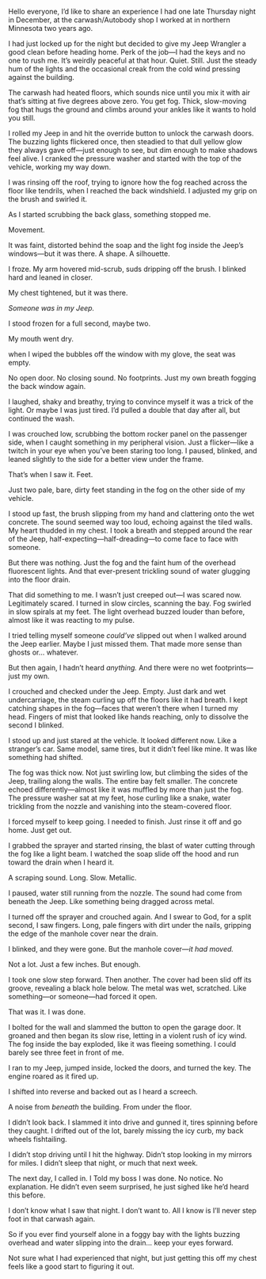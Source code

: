 Hello everyone, I’d like to share an experience I had one late Thursday night in December, at the carwash/Autobody shop I worked at in northern Minnesota two years ago.

I had just locked up for the night but decided to give my Jeep Wrangler a good clean before heading home. Perk of the job—I had the keys and no one to rush me. It’s weirdly peaceful at that hour. Quiet. Still. Just the steady hum of the lights and the occasional creak from the cold wind pressing against the building.

The carwash had heated floors, which sounds nice until you mix it with air that’s sitting at five degrees above zero. You get fog. Thick, slow-moving fog that hugs the ground and climbs around your ankles like it wants to hold you still.

I rolled my Jeep in and hit the override button to unlock the carwash doors. The buzzing lights flickered once, then steadied to that dull yellow glow they always gave off—just enough to see, but dim enough to make shadows feel alive. I cranked the pressure washer and started with the top of the vehicle, working my way down.

I was rinsing off the roof, trying to ignore how the fog reached across the floor like tendrils, when I reached the back windshield. I adjusted my grip on the brush and swirled it.

As I started scrubbing the back glass, something stopped me.

Movement.

It was faint, distorted behind the soap and the light fog inside the Jeep’s windows—but it was there. A shape. A silhouette.

I froze. My arm hovered mid-scrub, suds dripping off the brush. I blinked hard and leaned in closer.

My chest tightened, but it was there.

*Someone was in my Jeep.*

I stood frozen for a full second, maybe two.

My mouth went dry. 

when I wiped the bubbles off the window with my glove, the seat was empty.

No open door. No closing sound. No footprints. Just my own breath fogging the back window again.

I laughed, shaky and breathy, trying to convince myself it was a trick of the light. Or maybe I was just tired. I’d pulled a double that day after all, but continued the wash.

I was crouched low, scrubbing the bottom rocker panel on the passenger side, when I caught something in my peripheral vision. Just a flicker—like a twitch in your eye when you’ve been staring too long. I paused, blinked, and leaned slightly to the side for a better view under the frame.

That’s when I saw it. Feet.

Just two pale, bare, dirty feet standing in the fog on the other side of my vehicle.

I stood up fast, the brush slipping from my hand and clattering onto the wet concrete. The sound seemed way too loud, echoing against the tiled walls. My heart thudded in my chest. I took a breath and stepped around the rear of the Jeep, half-expecting—half-dreading—to come face to face with someone.

But there was nothing. Just the fog and the faint hum of the overhead fluorescent lights. And that ever-present trickling sound of water glugging into the floor drain.

That did something to me. I wasn’t just creeped out—I was scared now. Legitimately scared. I turned in slow circles, scanning the bay. Fog swirled in slow spirals at my feet. The light overhead buzzed louder than before, almost like it was reacting to my pulse.

I tried telling myself someone *could’ve* slipped out when I walked around the Jeep earlier. Maybe I just missed them. That made more sense than ghosts or... whatever.

But then again, I hadn’t heard *anything.* And there were no wet footprints—just my own.

I crouched and checked under the Jeep. Empty. Just dark and wet undercarriage, the steam curling up off the floors like it had breath. I kept catching shapes in the fog—faces that weren’t there when I turned my head. Fingers of mist that looked like hands reaching, only to dissolve the second I blinked.

I stood up and just stared at the vehicle. It looked different now. Like a stranger’s car. Same model, same tires, but it didn’t feel like mine. It was like something had shifted.

The fog was thick now. Not just swirling low, but climbing the sides of the Jeep, trailing along the walls. The entire bay felt smaller. The concrete echoed differently—almost like it was muffled by more than just the fog. The pressure washer sat at my feet, hose curling like a snake, water trickling from the nozzle and vanishing into the steam-covered floor.

I forced myself to keep going. I needed to finish. Just rinse it off and go home. Just get out.

I grabbed the sprayer and started rinsing, the blast of water cutting through the fog like a light beam. I watched the soap slide off the hood and run toward the drain when I heard it.

A scraping sound. Long. Slow. Metallic.

I paused, water still running from the nozzle. The sound had come from beneath the Jeep. Like something being dragged across metal.

I turned off the sprayer and crouched again. And I swear to God, for a split second, I saw fingers. Long, pale fingers with dirt under the nails, gripping the edge of the manhole cover near the drain.

I blinked, and they were gone. But the manhole cover—*it had moved.*

Not a lot. Just a few inches. But enough.

I took one slow step forward. Then another. The cover had been slid off its groove, revealing a black hole below. The metal was wet, scratched. Like something—or someone—had forced it open.

That was it. I was done.

I bolted for the wall and slammed the button to open the garage door. It groaned and then began its slow rise, letting in a violent rush of icy wind. The fog inside the bay exploded, like it was fleeing something. I could barely see three feet in front of me.

I ran to my Jeep, jumped inside, locked the doors, and turned the key. The engine roared as it fired up.

I shifted into reverse and backed out as I heard a screech.

A noise from *beneath* the building. From under the floor.

I didn’t look back. I slammed it into drive and gunned it, tires spinning before they caught. I drifted out of the lot, barely missing the icy curb, my back wheels fishtailing.

I didn’t stop driving until I hit the highway. Didn’t stop looking in my mirrors for miles. I didn’t sleep that night, or much that next week.

The next day, I called in. I Told my boss I was done. No notice. No explanation. He didn’t even seem surprised, he just sighed like he’d heard this before.

I don’t know what I saw that night. I don’t want to. All I know is I’ll never step foot in that carwash again.

So if you ever find yourself alone in a foggy bay with the lights buzzing overhead and water slipping into the drain… keep your eyes forward.

Not sure what I had experienced that night, but just getting this off my chest feels like a good start to figuring it out.

